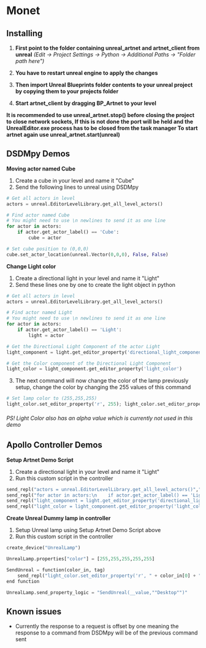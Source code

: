 # Monet

## Installing

1. **First point to the folder containing unreal_artnet and artnet_client from unreal** *(Edit -> Project Settings -> Python -> Additional Paths -> "Folder path here")*
2. **You have to restart unreal engine to apply the changes**

3. **Then import Unreal Blueprints folder contents to your unreal project by copying them to your projects folder**

4. **Start artnet_client by dragging BP_Artnet to your level**

**It is recommended to use unreal_artnet.stop() before closing the project to close network sockets, 
If this is not done the port will be held and the UnrealEditor.exe process has to be closed from the task manager
To start artnet again use unreal_artnet.start(unreal)**


## DSDMpy Demos

**Moving actor named Cube**
1. Create a cube in your level and name it "Cube"
2. Send the following lines to unreal using DSDMpy

```python
# Get all actors in level
actors = unreal.EditorLevelLibrary.get_all_level_actors()
```
```python
# Find actor named Cube
# You might need to use \n newlines to send it as one line
for actor in actors:
    if actor.get_actor_label() == 'Cube':
        cube = actor
```
```python
# Set cube position to (0,0,0)
cube.set_actor_location(unreal.Vector(0,0,0), False, False)
```

**Change Light color**
1. Create a directional light in your level and name it "Light"
2. Send these lines one by one to create the light object in python

```python
# Get all actors in level
actors = unreal.EditorLevelLibrary.get_all_level_actors()
```
```python
# Find actor named Light
# You might need to use \n newlines to send it as one line
for actor in actors:
    if actor.get_actor_label() == 'Light':
        light = actor
```
```python
# Get the Directional Light Component of the actor Light
light_component = light.get_editor_property('directional_light_component')
```
```python
# Get the Color component of the Directional Light Component
light_color = light_component.get_editor_property('light_color')
```

3. The next command will now change the color of the lamp previously setup, change the color by changing the 255 values of this command

```python
# Set lamp color to (255,255,255)
light_color.set_editor_property('r', 255); light_color.set_editor_property('g', 255); light_color.set_editor_property('b', 255)
```

###### PS! Light Color also has an alpha value which is currently not used in this demo


## Apollo Controller Demos

**Setup Artnet Demo Script**
1. Create a directional light in your level and name it "Light"
2. Run this custom script in the controller

```python
send_repl("actors = unreal.EditorLevelLibrary.get_all_level_actors()","Desktop")
send_repl("for actor in actors:\n    if actor.get_actor_label() == 'Light':\n        light = actor","Desktop")
send_repl("light_component = light.get_editor_property('directional_light_component')","Desktop")
send_repl("light_color = light_component.get_editor_property('light_color')","Desktop")
```

**Create Unreal Dummy lamp in controller**
1. Setup Unreal lamp using Setup Artnet Demo Script above
2. Run this custom script in the controller

```python
create_device("UnrealLamp")

UnrealLamp.properties["color"] = [255,255,255,255,255]

SendUnreal = function(color_in, tag)
    send_repl("light_color.set_editor_property('r', " + color_in[0] + "); light_color.set_editor_property('g', " + color_in[1] + "); light_color.set_editor_property('b', " + color_in[2] + ")", tag)
end function

UnrealLamp.send_property_logic = "SendUnreal(__value,""Desktop"")"
```

## Known issues
- Currently the response to a request is offset by one meaning the response to a command from DSDMpy will be of the previous command sent
